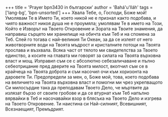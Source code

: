 +++
title = 'Prayer bpn3430 in български'
author = 'Bahá'u'lláh'
tags = ['lang-bg', 'bpn-unsorted']
+++
Хвала Тебе, о, Господи, Боже мой! Умолявам Те в Името Ти, което никой не е признал както подобава, и чиято важност никоя душа не е проумяла; умолявам Те в името на Този, Който е Изворът на Твоето Откровение и Зората на Твоите знамения, да направиш сърцето ми хранилище на обичта към Теб и на спомена за Теб. Слей го тогава с най-великия Ти Океан, за да се излеят от него животворните води на Твоята мъдрост и кристалните потоци на Твоята прослава и възхвала.
Всяка част от тялото ми свидетелства за Твоето единство, а косите на главата ми говорят за силата на Твоята върховна власт и мощ. Изправил съм се с абсолютно себезаличаване и пълно себеотрицание пред дверите на Твоята милост, вкопчил съм се в крайчеца на Твоята доброта и съм насочил очи към хоризонта на даровете Ти.
Предопредели за мен, о, Боже мой, това, което подобава на величието на Твоята върховна власт и помогни ми чрез укрепващото Си милосърдие така да преподавам Твоето Дело, че мъртвите да излязат бързо от своите гробове и да се втурнат към Теб напълно вярвайки в Теб и насочавайки взор в блясъка на Твоето Дело и изгрева на Твоето Откровение.
Ти наистина си Най-силният, Всевишният, Всезнаещият, Премъдрият.

